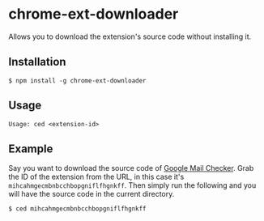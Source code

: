 # chrome-ext-downloader

Allows you to download the extension's source code without installing it.

## Installation

```
$ npm install -g chrome-ext-downloader
```

## Usage

```
Usage: ced <extension-id>
```

## Example

Say you want to download the source code of [Google Mail
Checker](https://chrome.google.com/webstore/detail/google-mail-checker/mihcahmgecmbnbcchbopgniflfhgnkff).
Grab the ID of the extension from the URL, in this case it's `mihcahmgecmbnbcchbopgniflfhgnkff`. Then simply run the following and you will have the source code in the current directory.

```
$ ced mihcahmgecmbnbcchbopgniflfhgnkff
```
